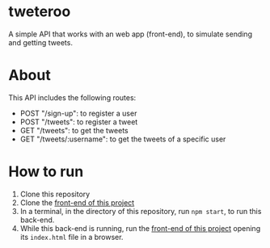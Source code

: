 # tweteroo

A simple API that works with an web app (front-end), to simulate sending and getting tweets.

# About

This API includes the following routes:
- POST "/sign-up": to register a user
- POST "/tweets": to register a tweet
- GET "/tweets": to get the tweets
- GET "/tweets/:username": to get the tweets of a specific user

# How to run

1. Clone this repository
2. Clone the [front-end of this project](https://github.com/JefersonBatista/tweteroo-interface)
3. In a terminal, in the directory of this repository, run `npm start`, to run this back-end.
2. While this back-end is running, run the [front-end of this project](https://github.com/JefersonBatista/tweteroo-interface) opening its `index.html` file in a browser.
